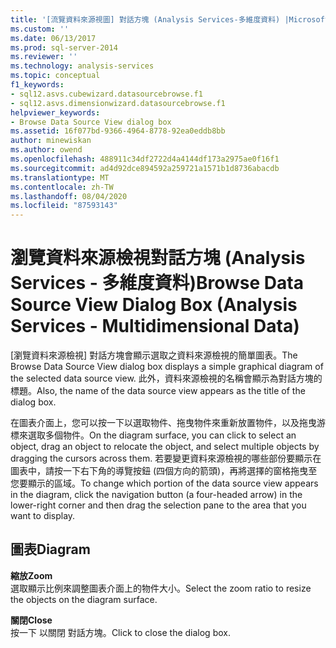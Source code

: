 ```yaml
---
title: '[流覽資料來源視圖] 對話方塊 (Analysis Services-多維度資料) |Microsoft Docs'
ms.custom: ''
ms.date: 06/13/2017
ms.prod: sql-server-2014
ms.reviewer: ''
ms.technology: analysis-services
ms.topic: conceptual
f1_keywords:
- sql12.asvs.cubewizard.datasourcebrowse.f1
- sql12.asvs.dimensionwizard.datasourcebrowse.f1
helpviewer_keywords:
- Browse Data Source View dialog box
ms.assetid: 16f077bd-9366-4964-8778-92ea0eddb8bb
author: minewiskan
ms.author: owend
ms.openlocfilehash: 488911c34df2722d4a4144df173a2975ae0f16f1
ms.sourcegitcommit: ad4d92dce894592a259721a1571b1d8736abacdb
ms.translationtype: MT
ms.contentlocale: zh-TW
ms.lasthandoff: 08/04/2020
ms.locfileid: "87593143"
---
```

# <a name="browse-data-source-view-dialog-box-analysis-services---multidimensional-data"></a><span data-ttu-id="cda50-102">瀏覽資料來源檢視對話方塊 (Analysis Services - 多維度資料)</span><span class="sxs-lookup"><span data-stu-id="cda50-102">Browse Data Source View Dialog Box (Analysis Services - Multidimensional Data)</span></span>
  <span data-ttu-id="cda50-103">[瀏覽資料來源檢視] 對話方塊會顯示選取之資料來源檢視的簡單圖表。</span><span class="sxs-lookup"><span data-stu-id="cda50-103">The Browse Data Source View dialog box displays a simple graphical diagram of the selected data source view.</span></span> <span data-ttu-id="cda50-104">此外，資料來源檢視的名稱會顯示為對話方塊的標題。</span><span class="sxs-lookup"><span data-stu-id="cda50-104">Also, the name of the data source view appears as the title of the dialog box.</span></span>  
  
 <span data-ttu-id="cda50-105">在圖表介面上，您可以按一下以選取物件、拖曳物件來重新放置物件，以及拖曳游標來選取多個物件。</span><span class="sxs-lookup"><span data-stu-id="cda50-105">On the diagram surface, you can click to select an object, drag an object to relocate the object, and select multiple objects by dragging the cursors across them.</span></span> <span data-ttu-id="cda50-106">若要變更資料來源檢視的哪些部份要顯示在圖表中，請按一下右下角的導覽按鈕 (四個方向的箭頭)，再將選擇的窗格拖曳至您要顯示的區域。</span><span class="sxs-lookup"><span data-stu-id="cda50-106">To change which portion of the data source view appears in the diagram, click the navigation button (a four-headed arrow) in the lower-right corner and then drag the selection pane to the area that you want to display.</span></span>  
  
## <a name="diagram"></a><span data-ttu-id="cda50-107">圖表</span><span class="sxs-lookup"><span data-stu-id="cda50-107">Diagram</span></span>  
 <span data-ttu-id="cda50-108">**縮放**</span><span class="sxs-lookup"><span data-stu-id="cda50-108">**Zoom**</span></span>  
 <span data-ttu-id="cda50-109">選取顯示比例來調整圖表介面上的物件大小。</span><span class="sxs-lookup"><span data-stu-id="cda50-109">Select the zoom ratio to resize the objects on the diagram surface.</span></span>  
  
 <span data-ttu-id="cda50-110">**關閉**</span><span class="sxs-lookup"><span data-stu-id="cda50-110">**Close**</span></span>  
 <span data-ttu-id="cda50-111">按一下 以關閉 對話方塊。</span><span class="sxs-lookup"><span data-stu-id="cda50-111">Click to close the dialog box.</span></span>  
  
  
